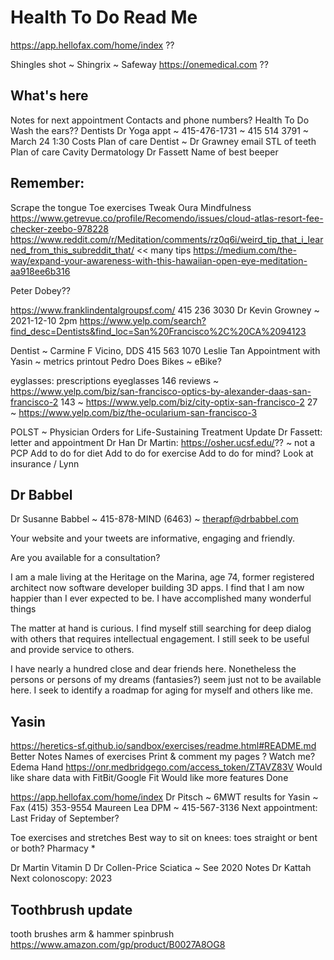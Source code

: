 # Health To Do Read Me

https://app.hellofax.com/home/index ??

Shingles shot ~ Shingrix ~ Safeway
https://onemedical.com ??

## What's here
Notes for next appointment
Contacts and phone numbers?
Health To Do
Wash the ears??
Dentists
Dr Yoga appt ~ 415-476-1731 ~ 415 514 3791 ~ March 24 1:30
Costs
Plan of care
Dentist ~ Dr Grawney email
STL of teeth
Plan of care
Cavity
Dermatology Dr Fassett
Name of best beeper

## Remember:
Scrape the tongue
Toe exercises
Tweak Oura
Mindfulness
https://www.getrevue.co/profile/Recomendo/issues/cloud-atlas-resort-fee-checker-zeebo-978228
https://www.reddit.com/r/Meditation/comments/rz0q6i/weird_tip_that_i_learned_from_this_subreddit_that/ << many tips
https://medium.com/the-way/expand-your-awareness-with-this-hawaiian-open-eye-meditation-aa918ee6b316

Peter Dobey??

https://www.franklindentalgroupsf.com/
415 236 3030
Dr Kevin Growney ~ 2021-12-10 2pm
https://www.yelp.com/search?find_desc=Dentists&find_loc=San%20Francisco%2C%20CA%2094123

Dentist ~ Carmine F Vicino, DDS 415 563 1070
Leslie Tan
Appointment with Yasin ~ metrics printout
Pedro Does Bikes ~ eBike?

eyglasses: prescriptions
eyeglasses
146 reviews ~ https://www.yelp.com/biz/san-francisco-optics-by-alexander-daas-san-francisco-2
143 ~ https://www.yelp.com/biz/city-optix-san-francisco-2
27 ~ https://www.yelp.com/biz/the-ocularium-san-francisco-3

POLST ~ Physician Orders for Life-Sustaining Treatment
Update
Dr Fassett: letter and appointment
Dr Han
Dr Martin: https://osher.ucsf.edu/?? ~ not a PCP
Add to do for diet
Add to do for exercise
Add to do for mind?
Look at insurance / Lynn

## Dr Babbel
Dr Susanne Babbel ~ 415-878-MIND (6463) ~ therapf@drbabbel.com

Your website and your tweets are informative, engaging and friendly.

Are you available for a consultation?

I am a male living at the Heritage on the Marina, age 74, former registered architect now software developer building 3D apps. I find that I am now happier than I ever expected to be. I have accomplished many wonderful things

The matter at hand is curious.  I find myself still searching for deep dialog with others that requires intellectual engagement. I still seek to be useful and provide service to others.

I have nearly a hundred close and dear friends here. Nonetheless the persons or persons of my dreams (fantasies?) seem just not to be available here. I seek to identify a roadmap for aging for myself and others like me.



## Yasin

https://heretics-sf.github.io/sandbox/exercises/readme.html#README.md
Better Notes
Names of exercises
Print & comment my pages ?
Watch me?
Edema
Hand
https://onr.medbridgego.com/access_token/ZTAVZ83V
Would like share data with FitBit/Google Fit
Would like more features
Done

https://app.hellofax.com/home/index
Dr Pitsch ~ 6MWT results for Yasin ~ Fax (415) 353-9554
Maureen Lea DPM ~ 415-567-3136
Next appointment: Last Friday of September?

Toe exercises and stretches
Best way to sit on knees: toes straight or bent or both?
Pharmacy
*

Dr Martin
Vitamin D
Dr Collen-Price
Sciatica ~ See 2020 Notes
Dr Kattah
Next colonoscopy: 2023

## Toothbrush update
tooth brushes
arm & hammer
spinbrush https://www.amazon.com/gp/product/B0027A8OG8